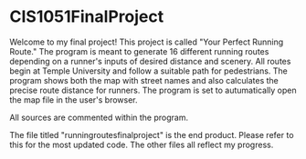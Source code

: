 # CIS1051FinalProject

Welcome to my final project! This project is called "Your Perfect Running Route." The program is meant to generate 16 different running routes depending on a runner's inputs of desired distance and scenery. All routes begin at Temple University and follow a suitable path for pedestrians. The program shows both the map with street names and also calculates the precise route distance for runners. The program is set to autumatically open the map file in the user's browser. 

All sources are commented within the program. 

The file titled "runningroutesfinalproject" is the end product. Please refer to this for the most updated code. The other files all reflect my progress. 
